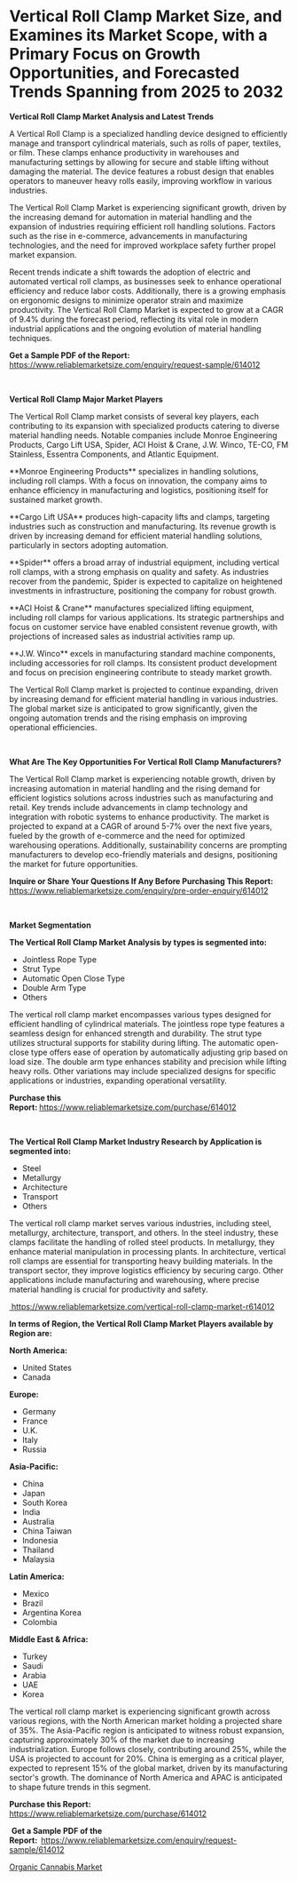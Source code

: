 <p><h1>Vertical Roll Clamp Market Size, and Examines its Market Scope, with a Primary Focus on Growth Opportunities, and Forecasted Trends Spanning from 2025 to 2032</h1></p><p><strong>Vertical Roll Clamp Market Analysis and Latest Trends</strong></p>
<p><p>A Vertical Roll Clamp is a specialized handling device designed to efficiently manage and transport cylindrical materials, such as rolls of paper, textiles, or film. These clamps enhance productivity in warehouses and manufacturing settings by allowing for secure and stable lifting without damaging the material. The device features a robust design that enables operators to maneuver heavy rolls easily, improving workflow in various industries.</p><p>The Vertical Roll Clamp Market is experiencing significant growth, driven by the increasing demand for automation in material handling and the expansion of industries requiring efficient roll handling solutions. Factors such as the rise in e-commerce, advancements in manufacturing technologies, and the need for improved workplace safety further propel market expansion. </p><p>Recent trends indicate a shift towards the adoption of electric and automated vertical roll clamps, as businesses seek to enhance operational efficiency and reduce labor costs. Additionally, there is a growing emphasis on ergonomic designs to minimize operator strain and maximize productivity. The Vertical Roll Clamp Market is expected to grow at a CAGR of 9.4% during the forecast period, reflecting its vital role in modern industrial applications and the ongoing evolution of material handling techniques.</p></p>
<p><strong>Get a Sample PDF of the Report:&nbsp;</strong> <a href="https://www.reliablemarketsize.com/enquiry/request-sample/614012?utm_campaign=3563&utm_medium=2&utm_source=Github&utm_content=ia&utm_term=24032025&utm_id=vertical-roll-clamp">https://www.reliablemarketsize.com/enquiry/request-sample/614012</a></p>
<p>&nbsp;</p>
<p><strong>Vertical Roll Clamp Major Market Players</strong></p>
<p><p>The Vertical Roll Clamp market consists of several key players, each contributing to its expansion with specialized products catering to diverse material handling needs. Notable companies include Monroe Engineering Products, Cargo Lift USA, Spider, ACI Hoist & Crane, J.W. Winco, TE-CO, FM Stainless, Essentra Components, and Atlantic Equipment.</p><p>**Monroe Engineering Products** specializes in handling solutions, including roll clamps. With a focus on innovation, the company aims to enhance efficiency in manufacturing and logistics, positioning itself for sustained market growth. </p><p>**Cargo Lift USA** produces high-capacity lifts and clamps, targeting industries such as construction and manufacturing. Its revenue growth is driven by increasing demand for efficient material handling solutions, particularly in sectors adopting automation.</p><p>**Spider** offers a broad array of industrial equipment, including vertical roll clamps, with a strong emphasis on quality and safety. As industries recover from the pandemic, Spider is expected to capitalize on heightened investments in infrastructure, positioning the company for robust growth.</p><p>**ACI Hoist & Crane** manufactures specialized lifting equipment, including roll clamps for various applications. Its strategic partnerships and focus on customer service have enabled consistent revenue growth, with projections of increased sales as industrial activities ramp up.</p><p>**J.W. Winco** excels in manufacturing standard machine components, including accessories for roll clamps. Its consistent product development and focus on precision engineering contribute to steady market growth.</p><p>The Vertical Roll Clamp market is projected to continue expanding, driven by increasing demand for efficient material handling in various industries. The global market size is anticipated to grow significantly, given the ongoing automation trends and the rising emphasis on improving operational efficiencies.</p></p>
<p>&nbsp;</p>
<p><strong>What Are The Key Opportunities For Vertical Roll Clamp Manufacturers?</strong></p>
<p><p>The Vertical Roll Clamp market is experiencing notable growth, driven by increasing automation in material handling and the rising demand for efficient logistics solutions across industries such as manufacturing and retail. Key trends include advancements in clamp technology and integration with robotic systems to enhance productivity. The market is projected to expand at a CAGR of around 5-7% over the next five years, fueled by the growth of e-commerce and the need for optimized warehousing operations. Additionally, sustainability concerns are prompting manufacturers to develop eco-friendly materials and designs, positioning the market for future opportunities.</p></p>
<p><strong>Inquire or Share Your Questions If Any Before Purchasing This Report:</strong> <a href="https://www.reliablemarketsize.com/enquiry/pre-order-enquiry/614012?utm_campaign=3563&utm_medium=2&utm_source=Github&utm_content=ia&utm_term=24032025&utm_id=vertical-roll-clamp">https://www.reliablemarketsize.com/enquiry/pre-order-enquiry/614012</a></p>
<p>&nbsp;</p>
<p><strong>Market Segmentation</strong></p>
<p><strong>The Vertical Roll Clamp Market Analysis by types is segmented into:</strong></p>
<p><ul><li>Jointless Rope Type</li><li>Strut Type</li><li>Automatic Open Close Type</li><li>Double Arm Type</li><li>Others</li></ul></p>
<p><p>The vertical roll clamp market encompasses various types designed for efficient handling of cylindrical materials. The jointless rope type features a seamless design for enhanced strength and durability. The strut type utilizes structural supports for stability during lifting. The automatic open-close type offers ease of operation by automatically adjusting grip based on load size. The double arm type enhances stability and precision while lifting heavy rolls. Other variations may include specialized designs for specific applications or industries, expanding operational versatility.</p></p>
<p><strong>Purchase this Report:&nbsp;</strong><a href="https://www.reliablemarketsize.com/purchase/614012?utm_campaign=3563&utm_medium=2&utm_source=Github&utm_content=ia&utm_term=24032025&utm_id=vertical-roll-clamp">https://www.reliablemarketsize.com/purchase/614012</a></p>
<p>&nbsp;</p>
<p><strong>The Vertical Roll Clamp Market Industry Research by Application is segmented into:</strong></p>
<p><ul><li>Steel</li><li>Metallurgy</li><li>Architecture</li><li>Transport</li><li>Others</li></ul></p>
<p><p>The vertical roll clamp market serves various industries, including steel, metallurgy, architecture, transport, and others. In the steel industry, these clamps facilitate the handling of rolled steel products. In metallurgy, they enhance material manipulation in processing plants. In architecture, vertical roll clamps are essential for transporting heavy building materials. In the transport sector, they improve logistics efficiency by securing cargo. Other applications include manufacturing and warehousing, where precise material handling is crucial for productivity and safety.</p></p>
<p><a href="https://www.reliablemarketsize.com/vertical-roll-clamp-market-r614012?utm_campaign=3563&utm_medium=2&utm_source=Github&utm_content=ia&utm_term=24032025&utm_id=vertical-roll-clamp">&nbsp;https://www.reliablemarketsize.com/vertical-roll-clamp-market-r614012</a></p>
<p><strong>In terms of Region, the Vertical Roll Clamp Market Players available by Region are:</strong></p>
<p>
    <p> <strong> North America: </strong>
        <ul>
            <li>United States</li>
            <li>Canada</li>
        </ul>
        </p> 
    <p> <strong> Europe: </strong>
        <ul>
            <li>Germany</li>
            <li>France</li>
            <li>U.K.</li>
            <li>Italy</li>
            <li>Russia</li>
        </ul>
        </p> 
    <p> <strong> Asia-Pacific: </strong>
        <ul>
            <li>China</li>
            <li>Japan</li>
            <li>South Korea</li>
            <li>India</li>
            <li>Australia</li>
            <li>China Taiwan</li>
            <li>Indonesia</li>
            <li>Thailand</li>
            <li>Malaysia</li>
        </ul>
        </p> 
    <p> <strong> Latin America: </strong>
        <ul>
            <li>Mexico</li>
            <li>Brazil</li>
            <li>Argentina Korea</li>
            <li>Colombia</li>
        </ul>
        </p> 
    <p> <strong> Middle East & Africa: </strong>
        <ul>
            <li>Turkey</li>
            <li>Saudi</li>
            <li>Arabia</li>
            <li>UAE</li>
            <li>Korea</li>
        </ul>
    </p>
    </p>
<p><p>The vertical roll clamp market is experiencing significant growth across various regions, with the North American market holding a projected share of 35%. The Asia-Pacific region is anticipated to witness robust expansion, capturing approximately 30% of the market due to increasing industrialization. Europe follows closely, contributing around 25%, while the USA is projected to account for 20%. China is emerging as a critical player, expected to represent 15% of the global market, driven by its manufacturing sector's growth. The dominance of North America and APAC is anticipated to shape future trends in this segment.</p></p>
<p><strong>Purchase this Report: </strong><a href="https://www.reliablemarketsize.com/purchase/614012?utm_campaign=3563&utm_medium=2&utm_source=Github&utm_content=ia&utm_term=24032025&utm_id=vertical-roll-clamp">https://www.reliablemarketsize.com/purchase/614012</a></p>
<p>&nbsp;<strong>Get a Sample PDF of the Report:&nbsp;&nbsp;</strong><a href="https://www.reliablemarketsize.com/enquiry/request-sample/614012?utm_campaign=3563&utm_medium=2&utm_source=Github&utm_content=ia&utm_term=24032025&utm_id=vertical-roll-clamp">https://www.reliablemarketsize.com/enquiry/request-sample/614012</a></p>
<p><strong></strong></p>
<p><p><a href="https://github.com/casimbrhelck/Market-Research-Report-List-1/blob/main/organic-cannabis-market.md?utm_campaign=3563&utm_medium=2&utm_source=Github&utm_content=ia&utm_term=24032025&utm_id=vertical-roll-clamp">Organic Cannabis Market</a></p></p>